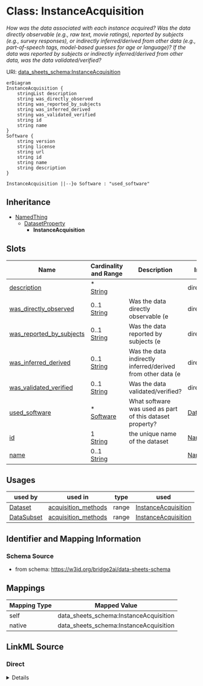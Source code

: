 

# Class: InstanceAcquisition


_How was the data associated with each instance acquired? Was the data directly observable (e.g., raw text, movie ratings), reported by subjects (e.g., survey responses), or indirectly inferred/derived from other data (e.g., part-of-speech tags, model-based guesses for age or language)? If the data was reported by subjects or indirectly inferred/derived from other data, was the data validated/verified?_





URI: [data_sheets_schema:InstanceAcquisition](https://w3id.org/bridge2ai/data-sheets-schema/InstanceAcquisition)



```mermaid
erDiagram
InstanceAcquisition {
    stringList description  
    string was_directly_observed  
    string was_reported_by_subjects  
    string was_inferred_derived  
    string was_validated_verified  
    string id  
    string name  
}
Software {
    string version  
    string license  
    string url  
    string id  
    string name  
    string description  
}

InstanceAcquisition ||--}o Software : "used_software"

```




## Inheritance
* [NamedThing](NamedThing.md)
    * [DatasetProperty](DatasetProperty.md)
        * **InstanceAcquisition**



## Slots

| Name | Cardinality and Range | Description | Inheritance |
| ---  | --- | --- | --- |
| [description](description.md) | * <br/> [String](String.md) |  | direct |
| [was_directly_observed](was_directly_observed.md) | 0..1 <br/> [String](String.md) | Was the data directly observable (e | direct |
| [was_reported_by_subjects](was_reported_by_subjects.md) | 0..1 <br/> [String](String.md) | Was the data reported by subjects (e | direct |
| [was_inferred_derived](was_inferred_derived.md) | 0..1 <br/> [String](String.md) | Was the data indirectly inferred/derived from other data (e | direct |
| [was_validated_verified](was_validated_verified.md) | 0..1 <br/> [String](String.md) | Was the data validated/verified? | direct |
| [used_software](used_software.md) | * <br/> [Software](Software.md) | What software was used as part of this dataset property? | [DatasetProperty](DatasetProperty.md) |
| [id](id.md) | 1 <br/> [String](String.md) | the unique name of the dataset | [NamedThing](NamedThing.md) |
| [name](name.md) | 0..1 <br/> [String](String.md) |  | [NamedThing](NamedThing.md) |





## Usages

| used by | used in | type | used |
| ---  | --- | --- | --- |
| [Dataset](Dataset.md) | [acquisition_methods](acquisition_methods.md) | range | [InstanceAcquisition](InstanceAcquisition.md) |
| [DataSubset](DataSubset.md) | [acquisition_methods](acquisition_methods.md) | range | [InstanceAcquisition](InstanceAcquisition.md) |






## Identifier and Mapping Information







### Schema Source


* from schema: https://w3id.org/bridge2ai/data-sheets-schema





## Mappings

| Mapping Type | Mapped Value |
| ---  | ---  |
| self | data_sheets_schema:InstanceAcquisition |
| native | data_sheets_schema:InstanceAcquisition |





## LinkML Source

<!-- TODO: investigate https://stackoverflow.com/questions/37606292/how-to-create-tabbed-code-blocks-in-mkdocs-or-sphinx -->

### Direct

<details>
```yaml
name: InstanceAcquisition
description: How was the data associated with each instance acquired? Was the data
  directly observable (e.g., raw text, movie ratings), reported by subjects (e.g.,
  survey responses), or indirectly inferred/derived from other data (e.g., part-of-speech
  tags, model-based guesses for age or language)? If the data was reported by subjects
  or indirectly inferred/derived from other data, was the data validated/verified?
in_subset:
- Collection
from_schema: https://w3id.org/bridge2ai/data-sheets-schema
is_a: DatasetProperty
attributes:
  description:
    name: description
    from_schema: https://w3id.org/bridge2ai/data-sheets-schema
    multivalued: true
    domain_of:
    - NamedThing
    - Information
    - Relationships
    - Splits
    - DataAnomaly
    - Confidentiality
    - Deidentification
    - SensitiveElement
    - InstanceAcquisition
    - CollectionMechanism
    - DataCollector
    - CollectionTimeframe
    - EthicalReview
    - DirectCollection
    - CollectionNotification
    - CollectionConsent
    - ConsentRevocation
    - DataProtectionImpact
    - PreprocessingStrategy
    - CleaningStrategy
    - LabelingStrategy
    - RawData
    - ExistingUse
    - UseRepository
    - OtherTask
    - FutureUseImpact
    - DiscouragedUse
    - ThirdPartySharing
    - DistributionFormat
    - DistributionDate
    - LicenseAndUseTerms
    - IPRestrictions
    - ExportControlRegulatoryRestrictions
    - Maintainer
    - Erratum
    - UpdatePlan
    - RetentionLimits
    - VersionAccess
    - ExtensionMechanism
    range: string
  was_directly_observed:
    name: was_directly_observed
    description: Was the data directly observable (e.g., raw text, movie ratings)?
    from_schema: https://w3id.org/bridge2ai/data-sheets-schema
    rank: 1000
    domain_of:
    - InstanceAcquisition
    range: string
  was_reported_by_subjects:
    name: was_reported_by_subjects
    description: Was the data reported by subjects (e.g., survey responses)?
    from_schema: https://w3id.org/bridge2ai/data-sheets-schema
    rank: 1000
    domain_of:
    - InstanceAcquisition
    range: string
  was_inferred_derived:
    name: was_inferred_derived
    description: Was the data indirectly inferred/derived from other data (e.g., part-of-speech
      tags, model-based guesses for age or language)?
    from_schema: https://w3id.org/bridge2ai/data-sheets-schema
    rank: 1000
    domain_of:
    - InstanceAcquisition
    range: string
  was_validated_verified:
    name: was_validated_verified
    description: Was the data validated/verified?
    from_schema: https://w3id.org/bridge2ai/data-sheets-schema
    rank: 1000
    domain_of:
    - InstanceAcquisition
    range: string

```
</details>

### Induced

<details>
```yaml
name: InstanceAcquisition
description: How was the data associated with each instance acquired? Was the data
  directly observable (e.g., raw text, movie ratings), reported by subjects (e.g.,
  survey responses), or indirectly inferred/derived from other data (e.g., part-of-speech
  tags, model-based guesses for age or language)? If the data was reported by subjects
  or indirectly inferred/derived from other data, was the data validated/verified?
in_subset:
- Collection
from_schema: https://w3id.org/bridge2ai/data-sheets-schema
is_a: DatasetProperty
attributes:
  description:
    name: description
    from_schema: https://w3id.org/bridge2ai/data-sheets-schema
    multivalued: true
    alias: description
    owner: InstanceAcquisition
    domain_of:
    - NamedThing
    - Information
    - Relationships
    - Splits
    - DataAnomaly
    - Confidentiality
    - Deidentification
    - SensitiveElement
    - InstanceAcquisition
    - CollectionMechanism
    - DataCollector
    - CollectionTimeframe
    - EthicalReview
    - DirectCollection
    - CollectionNotification
    - CollectionConsent
    - ConsentRevocation
    - DataProtectionImpact
    - PreprocessingStrategy
    - CleaningStrategy
    - LabelingStrategy
    - RawData
    - ExistingUse
    - UseRepository
    - OtherTask
    - FutureUseImpact
    - DiscouragedUse
    - ThirdPartySharing
    - DistributionFormat
    - DistributionDate
    - LicenseAndUseTerms
    - IPRestrictions
    - ExportControlRegulatoryRestrictions
    - Maintainer
    - Erratum
    - UpdatePlan
    - RetentionLimits
    - VersionAccess
    - ExtensionMechanism
    range: string
  was_directly_observed:
    name: was_directly_observed
    description: Was the data directly observable (e.g., raw text, movie ratings)?
    from_schema: https://w3id.org/bridge2ai/data-sheets-schema
    rank: 1000
    alias: was_directly_observed
    owner: InstanceAcquisition
    domain_of:
    - InstanceAcquisition
    range: string
  was_reported_by_subjects:
    name: was_reported_by_subjects
    description: Was the data reported by subjects (e.g., survey responses)?
    from_schema: https://w3id.org/bridge2ai/data-sheets-schema
    rank: 1000
    alias: was_reported_by_subjects
    owner: InstanceAcquisition
    domain_of:
    - InstanceAcquisition
    range: string
  was_inferred_derived:
    name: was_inferred_derived
    description: Was the data indirectly inferred/derived from other data (e.g., part-of-speech
      tags, model-based guesses for age or language)?
    from_schema: https://w3id.org/bridge2ai/data-sheets-schema
    rank: 1000
    alias: was_inferred_derived
    owner: InstanceAcquisition
    domain_of:
    - InstanceAcquisition
    range: string
  was_validated_verified:
    name: was_validated_verified
    description: Was the data validated/verified?
    from_schema: https://w3id.org/bridge2ai/data-sheets-schema
    rank: 1000
    alias: was_validated_verified
    owner: InstanceAcquisition
    domain_of:
    - InstanceAcquisition
    range: string
  used_software:
    name: used_software
    description: What software was used as part of this dataset property?
    from_schema: https://w3id.org/bridge2ai/data-sheets-schema
    rank: 1000
    multivalued: true
    alias: used_software
    owner: InstanceAcquisition
    domain_of:
    - DatasetProperty
    range: Software
  id:
    name: id
    description: the unique name of the dataset
    from_schema: https://w3id.org/bridge2ai/data-sheets-schema
    exact_mappings:
    - schema:name
    rank: 1000
    slot_uri: dcterms:identifier
    identifier: true
    alias: id
    owner: InstanceAcquisition
    domain_of:
    - NamedThing
    - Information
    range: string
    required: true
  name:
    name: name
    from_schema: https://w3id.org/bridge2ai/data-sheets-schema
    rank: 1000
    slot_uri: schema:name
    alias: name
    owner: InstanceAcquisition
    domain_of:
    - NamedThing
    range: string

```
</details>